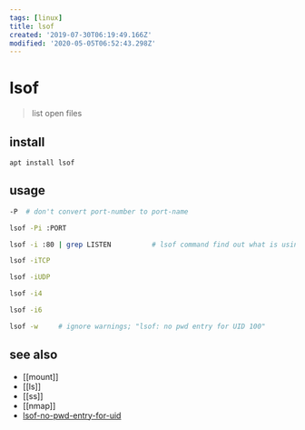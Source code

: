 ```yaml
---
tags: [linux]
title: lsof
created: '2019-07-30T06:19:49.166Z'
modified: '2020-05-05T06:52:43.298Z'
---
```


# lsof

> list open files

## install
`apt install lsof`

## usage
```sh
-P  # don't convert port-number to port-name

lsof -Pi :PORT

lsof -i :80 | grep LISTEN          # lsof command find out what is using port 80

lsof -iTCP

lsof -iUDP

lsof -i4

lsof -i6

lsof -w     # ignore warnings; "lsof: no pwd entry for UID 100"

```

## see also
- [[mount]]
- [[ls]]
- [[ss]]
- [[nmap]]
- [lsof-no-pwd-entry-for-uid](https://unix.stackexchange.com/a/193920/193945)
